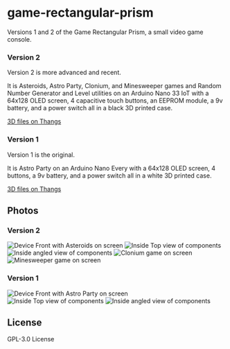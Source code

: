 # game-rectangular-prism

Versions 1 and 2 of the Game Rectangular Prism, a small video game console.

### Version 2

Version 2 is more advanced and recent.

It is Asteroids, Astro Party, Clonium, and Minesweeper games and Random Number Generator and Level utilities on an Arduino Nano 33 IoT with a 64x128 OLED screen, 4 capacitive touch buttons, an EEPROM module, a 9v battery, and a power switch all in a black 3D printed case.

[3D files on Thangs](https://thangs.com/m/15227)

### Version 1

Version 1 is the original.

It is Astro Party on an Arduino Nano Every with a 64x128 OLED screen, 4 buttons, a 9v battery, and a power switch all in a white 3D printed case.

[3D files on Thangs](https://thangs.com/m/15230)

## Photos

### Version 2

![Device Front with Asteroids on screen](Photos/20200229_115644.jpg)
![Inside Top view of components](Photos/20201124_174857.jpg)
![Inside angled view of components](Photos/20201124_174903.jpg)
![Clonium game on screen](Photos/20201124_175510.jpg)
![Minesweeper game on screen](Photos/20201124_175251.jpg)

### Version 1

![Device Front with Astro Party on screen](Photos/20210108_170209.jpg)
![Inside Top view of components](Photos/20210108_170327.jpg)
![Inside angled view of components](Photos/20210108_170337.jpg)

## License

GPL-3.0 License
